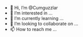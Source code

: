 - 👋 Hi, I’m @Cumguzzlar
- 👀 I’m interested in ...
- 🌱 I’m currently learning ...
- 💞️ I’m looking to collaborate on ...
- 📫 How to reach me ...

<!---
Cumguzzlar/Cumguzzlar is a ✨ special ✨ repository because its `README.md` (this file) appears on your GitHub profile.
You can click the Preview link to take a look at your changes.
--->
